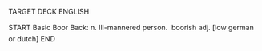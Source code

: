 TARGET DECK
ENGLISH

START
Basic
Boor
Back: n. Ill-mannered person.  boorish adj. [low german or dutch]
END
